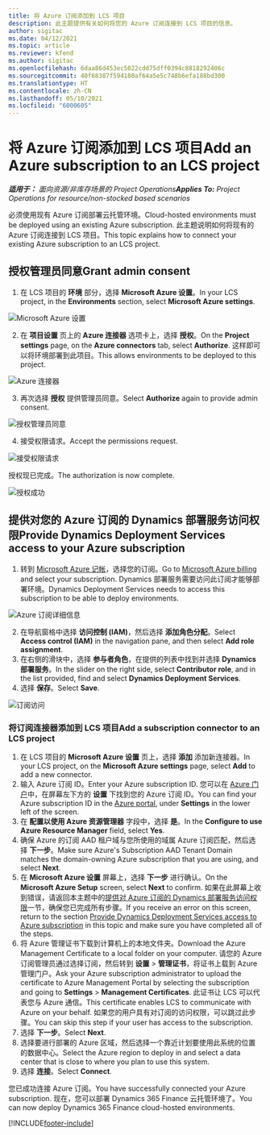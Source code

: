 ```yaml
---
title: 将 Azure 订阅添加到 LCS 项目
description: 此主题提供有关如何将您的 Azure 订阅连接到 LCS 项目的信息。
author: sigitac
ms.date: 04/12/2021
ms.topic: article
ms.reviewer: kfend
ms.author: sigitac
ms.openlocfilehash: 6daa86d453ec5022cdd75dff0394c8818292406c
ms.sourcegitcommit: 40f68387f594180af64a5e5c748b6efa188bd300
ms.translationtype: HT
ms.contentlocale: zh-CN
ms.lasthandoff: 05/10/2021
ms.locfileid: "6000605"
---
```

# <a name="add-an-azure-subscription-to-an-lcs-project"></a><span data-ttu-id="d41a8-103">将 Azure 订阅添加到 LCS 项目</span><span class="sxs-lookup"><span data-stu-id="d41a8-103">Add an Azure subscription to an LCS project</span></span>

<span data-ttu-id="d41a8-104">_**适用于：** 面向资源/非库存场景的 Project Operations_</span><span class="sxs-lookup"><span data-stu-id="d41a8-104">_**Applies To:** Project Operations for resource/non-stocked based scenarios_</span></span>

<span data-ttu-id="d41a8-105">必须使用现有 Azure 订阅部署云托管环境。</span><span class="sxs-lookup"><span data-stu-id="d41a8-105">Cloud-hosted environments must be deployed using an existing Azure subscription.</span></span> <span data-ttu-id="d41a8-106">此主题说明如何将现有的 Azure 订阅连接到 LCS 项目。</span><span class="sxs-lookup"><span data-stu-id="d41a8-106">This topic explains how to connect your existing Azure subscription to an LCS project.</span></span> 

## <a name="grant-admin-consent"></a><span data-ttu-id="d41a8-107">授权管理员同意</span><span class="sxs-lookup"><span data-stu-id="d41a8-107">Grant admin consent</span></span>

1. <span data-ttu-id="d41a8-108">在 LCS 项目的 **环境** 部分，选择 **Microsoft Azure 设置**。</span><span class="sxs-lookup"><span data-stu-id="d41a8-108">In your LCS project, in the **Environments** section, select **Microsoft Azure settings**.</span></span>

![Microsoft Azure 设置](./media/1MicrosoftAzureSettings.png)

2. <span data-ttu-id="d41a8-110">在 **项目设置** 页上的 **Azure 连接器** 选项卡上，选择 **授权**。</span><span class="sxs-lookup"><span data-stu-id="d41a8-110">On the **Project settings** page, on the **Azure connectors** tab, select **Authorize**.</span></span> <span data-ttu-id="d41a8-111">这样即可以将环境部署到此项目。</span><span class="sxs-lookup"><span data-stu-id="d41a8-111">This allows environments to be deployed to this project.</span></span>

![Azure 连接器](./media/2AzureConnectors.png)

3. <span data-ttu-id="d41a8-113">再次选择 **授权** 提供管理员同意。</span><span class="sxs-lookup"><span data-stu-id="d41a8-113">Select **Authorize** again to provide admin consent.</span></span>

![授权管理员同意](./media/3GrantAdminConsent.png)

4. <span data-ttu-id="d41a8-115">接受权限请求。</span><span class="sxs-lookup"><span data-stu-id="d41a8-115">Accept the permissions request.</span></span>

![接受权限请求](./media/4AcceptPermissionRequest.png)

<span data-ttu-id="d41a8-117">授权现已完成。</span><span class="sxs-lookup"><span data-stu-id="d41a8-117">The authorization is now complete.</span></span> 

![授权成功](./media/5AuthorizationComplete.png)

## <a name="provide-dynamics-deployment-services-access-to-your-azure-subscription"></a><a name="provide"></a><span data-ttu-id="d41a8-119">提供对您的 Azure 订阅的 Dynamics 部署服务访问权限</span><span class="sxs-lookup"><span data-stu-id="d41a8-119">Provide Dynamics Deployment Services access to your Azure subscription</span></span>

1. <span data-ttu-id="d41a8-120">转到 [Microsoft Azure 记帐](https://portal.azure.com/#blade/Microsoft\_Azure\_Billing/SubscriptionsBlade)，选择您的订阅。</span><span class="sxs-lookup"><span data-stu-id="d41a8-120">Go to [Microsoft Azure billing](https://portal.azure.com/#blade/Microsoft\_Azure\_Billing/SubscriptionsBlade) and select your subscription.</span></span> <span data-ttu-id="d41a8-121">Dynamics 部署服务需要访问此订阅才能够部署环境。</span><span class="sxs-lookup"><span data-stu-id="d41a8-121">Dynamics Deployment Services needs to access this subscription to be able to deploy environments.</span></span>

![Azure 订阅详细信息](./media/6AzureSubscription.png)

2. <span data-ttu-id="d41a8-123">在导航窗格中选择 **访问控制 (IAM)**，然后选择 **添加角色分配**。</span><span class="sxs-lookup"><span data-stu-id="d41a8-123">Select **Access control (IAM)** in the navigation pane, and then select **Add role assignment**.</span></span>
3. <span data-ttu-id="d41a8-124">在右侧的滑块中，选择 **参与者角色**，在提供的列表中找到并选择 **Dynamics 部署服务**。</span><span class="sxs-lookup"><span data-stu-id="d41a8-124">In the slider on the right side, select **Contributor role**, and in the list provided, find and select **Dynamics Deployment Services**.</span></span> 
4. <span data-ttu-id="d41a8-125">选择 **保存**。</span><span class="sxs-lookup"><span data-stu-id="d41a8-125">Select **Save**.</span></span>

![订阅访问](./media/7SubscriptionAccess.png)

### <a name="add-a-subscription-connector-to-an-lcs-project"></a><span data-ttu-id="d41a8-127">将订阅连接器添加到 LCS 项目</span><span class="sxs-lookup"><span data-stu-id="d41a8-127">Add a subscription connector to an LCS project</span></span>

1. <span data-ttu-id="d41a8-128">在 LCS 项目的 **Microsoft Azure 设置** 页上，选择 **添加** 添加新连接器。</span><span class="sxs-lookup"><span data-stu-id="d41a8-128">In your LCS project, on the **Microsoft Azure settings** page, select **Add** to add a new connector.</span></span>
2. <span data-ttu-id="d41a8-129">输入 Azure 订阅 ID。</span><span class="sxs-lookup"><span data-stu-id="d41a8-129">Enter your Azure subscription ID.</span></span> <span data-ttu-id="d41a8-130">您可以在 [Azure 门户](https://ms.portal.azure.com/)中，在屏幕左下方的 **设置** 下找到您的 Azure 订阅 ID。</span><span class="sxs-lookup"><span data-stu-id="d41a8-130">You can find your Azure subscription ID in the [Azure portal](https://ms.portal.azure.com/), under  **Settings**  in the lower left of the screen.</span></span>
3. <span data-ttu-id="d41a8-131">在 **配置以使用 Azure 资源管理器** 字段中，选择 **是**。</span><span class="sxs-lookup"><span data-stu-id="d41a8-131">In the **Configure to use Azure Resource Manager** field, select **Yes**.</span></span>
4. <span data-ttu-id="d41a8-132">确保 Azure 的订阅 AAD 租户域与您所使用的域属 Azure 订阅匹配，然后选择 **下一步**。</span><span class="sxs-lookup"><span data-stu-id="d41a8-132">Make sure Azure's Subscription AAD Tenant Domain matches the domain-owning Azure subscription that you are using, and select **Next**.</span></span>
5. <span data-ttu-id="d41a8-133">在 **Microsoft Azure 设置** 屏幕上，选择 **下一步** 进行确认。</span><span class="sxs-lookup"><span data-stu-id="d41a8-133">On the **Microsoft Azure Setup** screen, select **Next** to confirm.</span></span> <span data-ttu-id="d41a8-134">如果在此屏幕上收到错误，请返回本主题中的[提供对 Azure 订阅的 Dynamics 部署服务访问权限](#provide)一节，确保您已完成所有步骤。</span><span class="sxs-lookup"><span data-stu-id="d41a8-134">If you receive an error on this screen, return to the section [Provide Dynamics Deployment Services access to Azure subscription](#provide) in this topic and make sure you have completed all of the steps.</span></span>
6. <span data-ttu-id="d41a8-135">将 Azure 管理证书下载到计算机上的本地文件夹。</span><span class="sxs-lookup"><span data-stu-id="d41a8-135">Download the Azure Management Certificate to a local folder on your computer.</span></span> <span data-ttu-id="d41a8-136">请您的 Azure 订阅管理员通过选择订阅，然后转到 **设置** > **管理证书**，将证书上载到 Azure 管理门户。</span><span class="sxs-lookup"><span data-stu-id="d41a8-136">Ask your Azure subscription administrator to upload the certificate to Azure Management Portal by selecting the subscription and going to **Settings** > **Management Certificates**.</span></span> <span data-ttu-id="d41a8-137">此证书让 LCS 可以代表您与 Azure 通信。</span><span class="sxs-lookup"><span data-stu-id="d41a8-137">This certificate enables LCS to communicate with Azure on your behalf.</span></span> <span data-ttu-id="d41a8-138">如果您的用户具有对订阅的访问权限，可以跳过此步骤。</span><span class="sxs-lookup"><span data-stu-id="d41a8-138">You can skip this step if your user has access to the subscription.</span></span>
7. <span data-ttu-id="d41a8-139">选择 **下一步**。</span><span class="sxs-lookup"><span data-stu-id="d41a8-139">Select  **Next**.</span></span>
8. <span data-ttu-id="d41a8-140">选择要进行部署的 Azure 区域，然后选择一个靠近计划要使用此系统的位置的数据中心。</span><span class="sxs-lookup"><span data-stu-id="d41a8-140">Select the Azure region to deploy in and select a data center that is close to where you plan to use this system.</span></span>
9.  <span data-ttu-id="d41a8-141">选择 **连接**。</span><span class="sxs-lookup"><span data-stu-id="d41a8-141">Select  **Connect**.</span></span>

<span data-ttu-id="d41a8-142">您已成功连接 Azure 订阅。</span><span class="sxs-lookup"><span data-stu-id="d41a8-142">You have successfully connected your Azure subscription.</span></span> <span data-ttu-id="d41a8-143">现在，您可以部署 Dynamics 365 Finance 云托管环境了。</span><span class="sxs-lookup"><span data-stu-id="d41a8-143">You can now deploy Dynamics 365 Finance cloud-hosted environments.</span></span>




[!INCLUDE[footer-include](../includes/footer-banner.md)]
